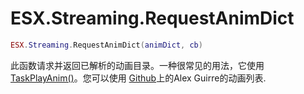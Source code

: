 # ESX.Streaming.RequestAnimDict

```lua
ESX.Streaming.RequestAnimDict(animDict, cb)
```

此函数请求并返回已解析的动画目录。一种很常见的用法，它使用 [TaskPlayAnim()](https://runtime.fivem.net/doc/reference.html#_0xEA47FE3719165B94)。您可以使用 [Github](https://alexguirre.github.io/animations-list)上的Alex Guirre的动画列表.
